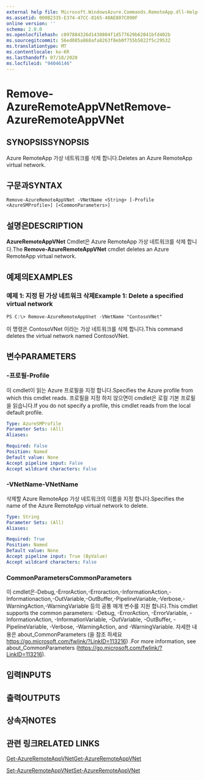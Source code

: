 ```yaml
---
external help file: Microsoft.WindowsAzure.Commands.RemoteApp.dll-Help.xml
ms.assetid: 000B2335-E374-47CC-8165-40AE807C090F
online version: ''
schema: 2.0.0
ms.openlocfilehash: c097884326d1430804f1d577629b62041bfd402b
ms.sourcegitcommit: 56ed085a868afa8263f8eb0f755b5822f5c29532
ms.translationtype: MT
ms.contentlocale: ko-KR
ms.lasthandoff: 07/18/2020
ms.locfileid: "94046146"
---
```

# <span data-ttu-id="69ef9-101">Remove-AzureRemoteAppVNet</span><span class="sxs-lookup"><span data-stu-id="69ef9-101">Remove-AzureRemoteAppVNet</span></span>

## <span data-ttu-id="69ef9-102">SYNOPSIS</span><span class="sxs-lookup"><span data-stu-id="69ef9-102">SYNOPSIS</span></span>
<span data-ttu-id="69ef9-103">Azure RemoteApp 가상 네트워크를 삭제 합니다.</span><span class="sxs-lookup"><span data-stu-id="69ef9-103">Deletes an Azure RemoteApp virtual network.</span></span>

## <span data-ttu-id="69ef9-104">구문과</span><span class="sxs-lookup"><span data-stu-id="69ef9-104">SYNTAX</span></span>

```
Remove-AzureRemoteAppVNet -VNetName <String> [-Profile <AzureSMProfile>] [<CommonParameters>]
```

## <span data-ttu-id="69ef9-105">설명은</span><span class="sxs-lookup"><span data-stu-id="69ef9-105">DESCRIPTION</span></span>
<span data-ttu-id="69ef9-106">**AzureRemoteAppVNet** Cmdlet은 Azure RemoteApp 가상 네트워크를 삭제 합니다.</span><span class="sxs-lookup"><span data-stu-id="69ef9-106">The **Remove-AzureRemoteAppVNet** cmdlet deletes an Azure RemoteApp virtual network.</span></span>

## <span data-ttu-id="69ef9-107">예제의</span><span class="sxs-lookup"><span data-stu-id="69ef9-107">EXAMPLES</span></span>

### <span data-ttu-id="69ef9-108">예제 1: 지정 된 가상 네트워크 삭제</span><span class="sxs-lookup"><span data-stu-id="69ef9-108">Example 1: Delete a specified virtual network</span></span>
```
PS C:\> Remove-AzureRemoteAppVnet -VNetName "ContosoVNet"
```

<span data-ttu-id="69ef9-109">이 명령은 ContosoVNet 이라는 가상 네트워크를 삭제 합니다.</span><span class="sxs-lookup"><span data-stu-id="69ef9-109">This command deletes the virtual network named ContosoVNet.</span></span>

## <span data-ttu-id="69ef9-110">변수</span><span class="sxs-lookup"><span data-stu-id="69ef9-110">PARAMETERS</span></span>

### <span data-ttu-id="69ef9-111">-프로필</span><span class="sxs-lookup"><span data-stu-id="69ef9-111">-Profile</span></span>
<span data-ttu-id="69ef9-112">이 cmdlet이 읽는 Azure 프로필을 지정 합니다.</span><span class="sxs-lookup"><span data-stu-id="69ef9-112">Specifies the Azure profile from which this cmdlet reads.</span></span>
<span data-ttu-id="69ef9-113">프로필을 지정 하지 않으면이 cmdlet은 로컬 기본 프로필을 읽습니다.</span><span class="sxs-lookup"><span data-stu-id="69ef9-113">If you do not specify a profile, this cmdlet reads from the local default profile.</span></span>

```yaml
Type: AzureSMProfile
Parameter Sets: (All)
Aliases: 

Required: False
Position: Named
Default value: None
Accept pipeline input: False
Accept wildcard characters: False
```

### <span data-ttu-id="69ef9-114">-VNetName</span><span class="sxs-lookup"><span data-stu-id="69ef9-114">-VNetName</span></span>
<span data-ttu-id="69ef9-115">삭제할 Azure RemoteApp 가상 네트워크의 이름을 지정 합니다.</span><span class="sxs-lookup"><span data-stu-id="69ef9-115">Specifies the name of the Azure RemoteApp virtual network to delete.</span></span>

```yaml
Type: String
Parameter Sets: (All)
Aliases: 

Required: True
Position: Named
Default value: None
Accept pipeline input: True (ByValue)
Accept wildcard characters: False
```

### <span data-ttu-id="69ef9-116">CommonParameters</span><span class="sxs-lookup"><span data-stu-id="69ef9-116">CommonParameters</span></span>
<span data-ttu-id="69ef9-117">이 cmdlet은-Debug,-ErrorAction,-Erroraction,-InformationAction,-Informationaction,-OutVariable,-OutBuffer,-PipelineVariable,-Verbose,-WarningAction,-WarningVariable 등의 공통 매개 변수를 지원 합니다.</span><span class="sxs-lookup"><span data-stu-id="69ef9-117">This cmdlet supports the common parameters: -Debug, -ErrorAction, -ErrorVariable, -InformationAction, -InformationVariable, -OutVariable, -OutBuffer, -PipelineVariable, -Verbose, -WarningAction, and -WarningVariable.</span></span> <span data-ttu-id="69ef9-118">자세한 내용은 about_CommonParameters (을 참조 하세요 https://go.microsoft.com/fwlink/?LinkID=113216) .</span><span class="sxs-lookup"><span data-stu-id="69ef9-118">For more information, see about_CommonParameters (https://go.microsoft.com/fwlink/?LinkID=113216).</span></span>

## <span data-ttu-id="69ef9-119">입력</span><span class="sxs-lookup"><span data-stu-id="69ef9-119">INPUTS</span></span>

## <span data-ttu-id="69ef9-120">출력</span><span class="sxs-lookup"><span data-stu-id="69ef9-120">OUTPUTS</span></span>

## <span data-ttu-id="69ef9-121">상속자</span><span class="sxs-lookup"><span data-stu-id="69ef9-121">NOTES</span></span>

## <span data-ttu-id="69ef9-122">관련 링크</span><span class="sxs-lookup"><span data-stu-id="69ef9-122">RELATED LINKS</span></span>

[<span data-ttu-id="69ef9-123">Get-AzureRemoteAppVNet</span><span class="sxs-lookup"><span data-stu-id="69ef9-123">Get-AzureRemoteAppVNet</span></span>](./Get-AzureRemoteAppVNet.md)

[<span data-ttu-id="69ef9-124">Set-AzureRemoteAppVNet</span><span class="sxs-lookup"><span data-stu-id="69ef9-124">Set-AzureRemoteAppVNet</span></span>](./Set-AzureRemoteAppVNet.md)


